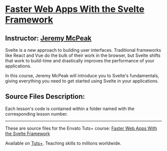 # [Faster Web Apps With the Svelte Framework][published url]
## Instructor: [Jeremy McPeak][instructor url]

Svelte is a new approach to building user interfaces. Traditional frameworks like React and Vue do the bulk of their work in the browser, but Svelte shifts that work to build-time and drastically improves the performance of your applications. 

In this course, Jeremy McPeak will introduce you to Svelte's fundamentals, giving everything you need to get started using Svelte in your applications.

## Source Files Description:

Each lesson's code is contained within a folder named with the corresponding lesson number.

------

These are source files for the Envato Tuts+ course: [Faster Web Apps With the Svelte Framework][published url]

Available on [Tuts+](https://tutsplus.com). Teaching skills to millions worldwide.

[published url]: https://code.tutsplus.com/courses/faster-web-apps-with-the-svelte-framework
[instructor url]: https://tutsplus.com/authors/jeremy-mcpeak
